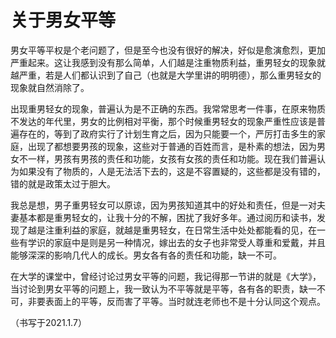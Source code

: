 # 关于男女平等

男女平等平权是个老问题了，但是至今也没有很好的解决，好似是愈演愈烈，更加严重起来。这让我感到没有那么简单，人们越是注重物质利益，重男轻女的现象就越严重，若是人们都认识到了自己（也就是大学里讲的明明德），那么重男轻女的现象就自然消除了。

出现重男轻女的现象，普遍认为是不正确的东西。我常常思考一件事，在原来物质不发达的年代里，男女的比例相对平衡，那个时候重男轻女的现象严重性应该是普遍存在的，等到了政府实行了计划生育之后，因为只能要一个，严厉打击多生的家庭，出现了都想要男孩的现象，这些对于普通的百姓而言，是朴素的想法，因为男女不一样，男孩有男孩的责任和功能，女孩有女孩的责任和功能。现在我们普遍认为如果没有了物质的，人是无法活下去的，这是不容置疑的，这些都是没有错的，错的就是政策太过于胆大。

我总是想，男子重男轻女可以原谅，因为男孩知道其中的好处和责任，但是一对夫妻基本都是重男轻女的，让我十分的不解，困扰了我好多年。通过阅历和读书，发现了越是注重利益的家庭，就越是重男轻女，在日常生活中处处都能看的见，在一些有学识的家庭中是则是另一种情况，嫁出去的女子也非常受人尊重和爱戴，并且能够深深的影响几代人的成长。男女各有各的责任和功能，缺一不可。

在大学的课堂中，曾经讨论过男女平等的问题，我记得那一节讲的就是《大学》，当讨论到男女平等的问题上，我一致认为不平等就是平等，各有各的职责，缺一不可，非要表面上的平等，反而害了平等。当时就连老师也不是十分认同这个观点。

（书写于2021.1.7）